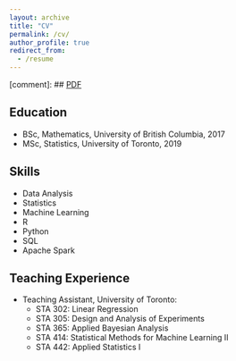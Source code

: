 ```yaml
---
layout: archive
title: "CV"
permalink: /cv/
author_profile: true
redirect_from:
  - /resume
---
```

[comment]: ## <a href="https://cyrusmaz.github.io/files/cv_maz.pdf">PDF</a>
## Education
* BSc, Mathematics, University of British Columbia, 2017
* MSc, Statistics, University of Toronto, 2019

## Skills
* Data Analysis
* Statistics
* Machine Learning
* R
* Python
* SQL
* Apache Spark

## Teaching Experience
* Teaching Assistant, University of Toronto:
  * STA 302: Linear Regression
  * STA 305: Design and Analysis of Experiments
  * STA 365: Applied Bayesian Analysis
  * STA 414: Statistical Methods for Machine Learning II
  * STA 442: Applied Statistics I 

